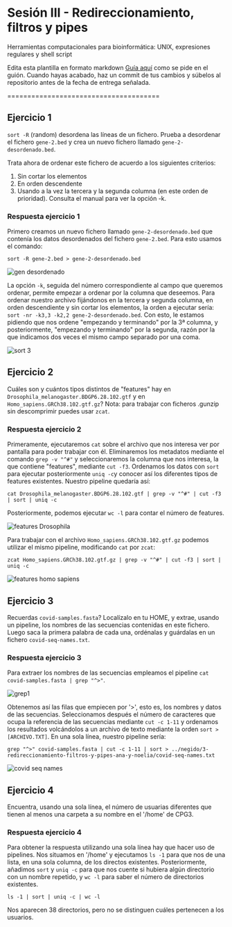 # Sesión III - Redireccionamiento, filtros y pipes

Herramientas computacionales para bioinformática: UNIX, expresiones regulares y shell script

Edita esta plantilla en formato markdown [Guía aquí](https://guides.github.com/features/mastering-markdown/) como se pide en el guión. 
Cuando hayas acabado, haz un commit de tus cambios y súbelos al repositorio antes de la fecha de entrega señalada. 

======================================


## Ejercicio 1
`sort -R` (random) desordena las líneas de un fichero. Prueba a desordenar el fichero `gene-2.bed` y crea un nuevo fichero llamado `gene-2-desordenado.bed`.

Trata ahora de ordenar este fichero de acuerdo a los siguientes criterios: 
1. Sin cortar los elementos
2. En orden descendente
3. Usando a la vez la tercera y la segunda columna (en este orden de prioridad). Consulta el manual para ver la opción -k. 

### Respuesta ejercicio 1
 Primero creamos un nuevo fichero llamado `gene-2-desordenado.bed` que contenía los datos desordenados del fichero `gene-2.bed`. Para esto usamos el comando:
 
 `sort -R gene-2.bed > gene-2-desordenado.bed`
 
![gen desordenado](https://user-images.githubusercontent.com/92113066/139421879-437f94a7-6f5f-46c6-a967-fc79c33cfdc5.png)

 La opción `-k`, seguida del número correspondiente al campo que queremos ordenar, permite empezar a ordenar por la columna que deseemos. Para ordenar nuestro archivo fijándonos en la tercera y segunda columna, en orden descendiente y sin cortar los elementos, la orden a ejecutar sería: `sort -nr -k3,3 -k2,2 gene-2-desordenado.bed`. Con esto, le estamos pidiendo que nos ordene "empezando y terminando" por la 3ª columna, y posteriormente, "empezando y terminando" por la segunda, razón por la que indicamos dos veces el mismo campo separado por una coma.

![sort 3](https://user-images.githubusercontent.com/92113066/140031772-58c93deb-ca7f-4efd-a53e-99fb10c3f8bd.png)


## Ejercicio 2

Cuáles son y cuántos tipos distintos de "features" hay en `Drosophila_melanogaster.BDGP6.28.102.gtf` y en `Homo_sapiens.GRCh38.102.gtf.gz`? Nota: para trabajar con ficheros .gunzip sin descomprimir puedes usar `zcat`.

### Respuesta ejercicio 2

Primeramente, ejecutaremos `cat` sobre el archivo que nos interesa ver por pantalla para poder trabajar con él. Eliminaremos los metadatos mediante el comando `grep -v "^#"` y seleccionaremos la columna que nos interesa, la que contiene "features", mediante `cut -f3`. Ordenamos los datos con `sort` para ejecutar posteriormente `uniq -c`y conocer así los diferentes tipos de features existentes. Nuestro pipeline quedaría así: 

`cat Drosophila_melanogaster.BDGP6.28.102.gtf | grep -v "^#" | cut -f3 | sort | uniq -c`

Posteriormente, podemos ejecutar `wc -l` para contar el número de features.

![features Drosophila](https://user-images.githubusercontent.com/92091175/139582871-313cbd9b-f1f7-4e34-b38c-da09a706362b.png)

Para trabajar con el archivo `Homo_sapiens.GRCh38.102.gtf.gz` podemos utilizar el mismo pipeline, modificando `cat` por `zcat`:

`zcat Homo_sapiens.GRCh38.102.gtf.gz | grep -v "^#" | cut -f3 | sort | uniq -c`


![features homo sapiens](https://user-images.githubusercontent.com/92091175/139583070-67c8e6fb-38fe-4338-962b-46d1b8a98473.png)



## Ejercicio 3

Recuerdas `covid-samples.fasta`? Localízalo en tu HOME, y extrae, usando un pipeline, los nombres de las secuencias contenidas en este fichero. Luego saca la primera palabra de cada una, ordénalas y guárdalas en un fichero `covid-seq-names.txt`.

### Respuesta ejercicio 3

Para extraer los nombres de las secuencias empleamos el pipeline `cat covid-samples.fasta | grep "^>"`.

![grep1](https://user-images.githubusercontent.com/92113066/139668793-6043ea9f-53d6-4a92-b550-e3dec9bfdca8.png)

Obtenemos así las filas que empiecen por '>', esto es, los nombres y datos de las secuencias. Seleccionamos después el número de caracteres que ocupa la referencia de las secuencias mediante `cut -c 1-11` y ordenamos los resultados volcándolos a un archivo de texto mediante la orden `sort > [ARCHIVO.TXT]`.
En una sola línea, nuestro pipeline sería:

`grep "^>" covid-samples.fasta | cut -c 1-11 | sort > ../negido/3-redireccionamiento-filtros-y-pipes-ana-y-noelia/covid-seq-names.txt`

![covid seq names](https://user-images.githubusercontent.com/92091175/139587940-c5b29e5b-e4bb-4d33-8a4f-781dc532b29c.png)



## Ejercicio 4

Encuentra, usando una sola línea, el número de usuarias diferentes que tienen al menos una carpeta a su nombre en el '/home' de CPG3.

### Respuesta ejercicio 4

Para obtener la respuesta utilizando una sola línea hay que hacer uso de pipelines. Nos situamos en '/home' y ejecutamos `ls -1` para que nos de una lista, en una sola columna, de los directos existentes. Posteriormente, añadimos `sort` y `uniq -c` para que nos cuente si hubiera algún directorio con un nombre repetido, y `wc -l` para saber el número de directorios existentes.

`ls -1 | sort | uniq -c | wc -l`

Nos aparecen 38 directorios, pero no se distinguen cuáles pertenecen a los usuarios.

